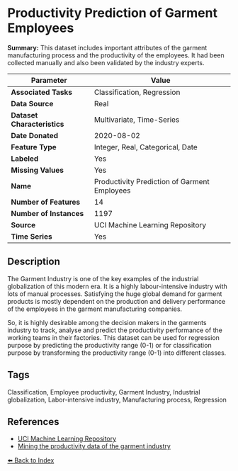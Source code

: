 # Productivity Prediction of Garment Employees

**Summary:** This dataset includes important attributes of the garment manufacturing process and the productivity of the employees. It had been collected manually and also been validated by the industry experts.

| Parameter | Value |
| --- | --- |
| **Associated Tasks** | Classification, Regression |
| **Data Source** | Real |
| **Dataset Characteristics** | Multivariate, Time-Series |
| **Date Donated** | 2020-08-02 |
| **Feature Type** | Integer, Real, Categorical, Date |
| **Labeled** | Yes |
| **Missing Values** | Yes |
| **Name** | Productivity Prediction of Garment Employees |
| **Number of Features** | 14 |
| **Number of Instances** | 1197 |
| **Source** | UCI Machine Learning Repository |
| **Time Series** | Yes |

## Description

The Garment Industry is one of the key examples of the industrial globalization of this modern era. It is a highly labour-intensive industry with lots of manual processes. Satisfying the huge global demand for garment products is mostly dependent on the production and delivery performance of the employees in the garment manufacturing companies.

So, it is highly desirable among the decision makers in the garments industry to track, analyse and predict the productivity performance of the working teams in their factories. This dataset can be used for regression purpose by predicting the productivity range (0-1) or for classification purpose by transforming the productivity range (0-1) into different classes.

## Tags

Classification, Employee productivity, Garment Industry, Industrial globalization, Labor-intensive industry, Manufacturing process, Regression

## References

- [UCI Machine Learning Repository](https://archive.ics.uci.edu/dataset/597/productivity+prediction+of+garment+employees)
- [Mining the productivity data of the garment industry](https://dl.acm.org/doi/abs/10.1504/ijbidm.2021.118183)

[⬅️ Back to Index](../README.md)

